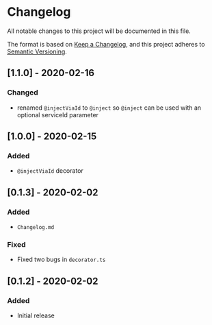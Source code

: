 # Changelog

All notable changes to this project will be documented in this file.

The format is based on [Keep a Changelog](https://keepachangelog.com/en/1.0.0/), and this project adheres
to [Semantic Versioning](https://semver.org/spec/v2.0.0.html).

## [1.1.0] - 2020-02-16

### Changed

* renamed `@injectViaId` to `@inject` so `@inject` can be used with an optional serviceId parameter

## [1.0.0] - 2020-02-15

### Added

* `@injectViaId` decorator

## [0.1.3] - 2020-02-02

### Added

* `Changelog.md`

### Fixed

* Fixed two bugs in `decorator.ts`

## [0.1.2] - 2020-02-02

### Added

* Initial release
